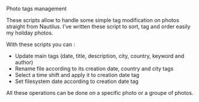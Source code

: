 Photo tags management

These scripts allow to handle some simple tag modification on photos straight from Nautilus.
I've written these script to sort, tag and order easily my holiday photos.

With these scripts you can :
  * Update main tags (date, title, description, city, country, keyword and author)
  * Rename file according to its creation date, country and city tags
  * Select a time shift and apply it to creation date tag
  * Set filesystem date according to creation date tag
  
All these operations can be done on a specific photo or a groupe of photos.
